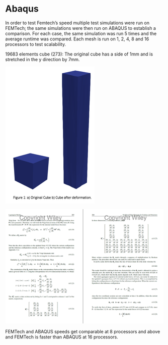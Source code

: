 # Abaqus

In order to test Femtech’s speed multiple test simulations were run on FEMTech; the same simulations were then run on ABAQUS to establish a comparison. For each case, the same simulation was run 5 times and the average runtime was compared. Each mesh is run on 1, 2, 4, 8 and 16 processors to test scalability.

19683 elements cube (273): The original cube has a side of 1mm and is stretched in the y direction by 7mm. 

![Cube Deformation](../.gitbook/assets/cube.png)

![Comparison with Abaqus](../.gitbook/assets/straindisp.png)

FEMTech and ABAQUS speeds get comparable at 8 processors and above and FEMTech is faster than ABAQUS at 16 processors.

